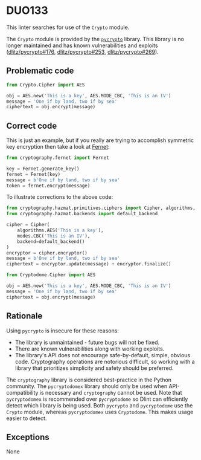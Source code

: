 # DUO133

This linter searches for use of the `Crypto` module.

The `Crypto` module is provided by the [`pycrypto`](https://github.com/dlitz/pycrypto)
library. This library is no longer maintained and has known vulnerabilities
and exploits ([dlitz/pycrypto#176](https://github.com/dlitz/pycrypto/issues/176),
[dlitz/pycrypto#253](https://github.com/dlitz/pycrypto/issues/253),
[dlitz/pycrypto#269](https://github.com/dlitz/pycrypto/issues/269)).

## Problematic code

```python
from Crypto.Cipher import AES

obj = AES.new('This is a key', AES.MODE_CBC, 'This is an IV')
message = 'One if by land, two if by sea'
ciphertext = obj.encrypt(message)
```

## Correct code

This is just an example, but if you really are trying to accomplish symmetric
key encryption then take a look at
[Fernet](https://cryptography.io/en/latest/fernet.html):

```python
from cryptography.fernet import Fernet

key = Fernet.generate_key()
fernet = Fernet(key)
message = b'One if by land, two if by sea'
token = fernet.encrypt(message)
```

To illustrate corrections to the above code:

```python
from cryptography.hazmat.primitives.ciphers import Cipher, algorithms, modes
from cryptography.hazmat.backends import default_backend

cipher = Cipher(
    algorithms.AES('This is a key'),
    modes.CBC('This is an IV'),
    backend=default_backend()
)
encryptor = cipher.encryptor()
message = b'One if by land, two if by sea'
ciphertext = encryptor.update(message) + encryptor.finalize()
```

```python
from Cryptodome.Cipher import AES

obj = AES.new('This is a key', AES.MODE_CBC, 'This is an IV')
message = 'One if by land, two if by sea'
ciphertext = obj.encrypt(message)
```

## Rationale

Using `pycrypto` is insecure for these reasons:

* The library is unmaintained - future bugs will not be fixed.
* There are known vulnerabilities along with working exploits.
* The library's API does not encourage safe-by-default, simple, obvious code.
Cryptography operations are notorious difficult, so working with a library
that prioritizes simplicity and safety should be preferred.

The `cryptography` library is considered best-practice in the Python community.
The `pycryptodomex` library should only be used when API-compatibility is
necessary and `cryptography` cannot be used. Note that `pycryptodomex` is
recommended over `pycryptodome` so Dlint can efficiently detect which library
is being used. Both `pycrypto` and `pycryptodome` use the `Crypto` module,
whereas `pycryptodomex` uses `Cryptodome`. This makes usage easier to detect.

## Exceptions

None
